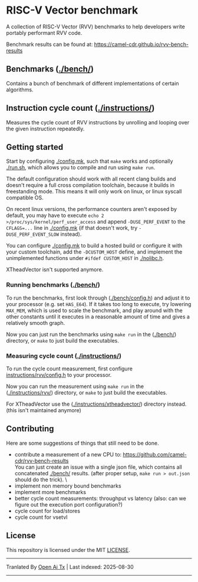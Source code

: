 # RISC-V Vector benchmark

A collection of RISC-V Vector (RVV) benchmarks to help developers write portably performant RVV code.

Benchmark results can be found at: https://camel-cdr.github.io/rvv-bench-results

## Benchmarks ([./bench/](./bench/))

Contains a bunch of benchmark of different implementations of certain algorithms.

## Instruction cycle count ([./instructions/](./instructions/))

Measures the cycle count of RVV instructions by unrolling and looping over the given instruction repeatedly.

## Getting started

Start by configuring [./config.mk](https://raw.githubusercontent.com/camel-cdr/rvv-bench/main/./config.mk), such that `make` works and optionally [./run.sh](https://raw.githubusercontent.com/camel-cdr/rvv-bench/main/./run.sh), which allows you to compile and run using `make run`.

The default configuration should work with all recent clang builds and doesn't require a full cross compilation toolchain, because it builds in freestanding mode.
This means it will only work on linux, or linux syscall compatible OS.

On recent linux versions, the performance counters aren't exposed by default, you may have to execute `echo 2 >/proc/sys/kernel/perf_user_access` and append `-DUSE_PERF_EVENT` to the `CFLAGS=...` line in [./config.mk](https://raw.githubusercontent.com/camel-cdr/rvv-bench/main/./config.mk) (if that doesn't work, try `-DUSE_PERF_EVENT_SLOW` instead).

You can configure [./config.mk](https://raw.githubusercontent.com/camel-cdr/rvv-bench/main/./config.mk) to build a hosted build or configure it with your custom toolchain, add the `-DCUSTOM_HOST` define, and implement the unimplemented functions under `#ifdef CUSTOM_HOST` in [./nolibc.h](https://raw.githubusercontent.com/camel-cdr/rvv-bench/main/./nolibc.h).

XTheadVector isn't supported anymore.

### Running benchmarks ([./bench/](./bench/))

To run the benchmarks, first look through ([./bench/config.h](https://raw.githubusercontent.com/camel-cdr/rvv-bench/main/./bench/config.h)) and adjust it to your processor (e.g. set `HAS_E64`). If it takes too long to execute, try lowering `MAX_MEM`, which is used to scale the benchmark, and play around with the other constants until it executes in a reasonable amount of time and gives a relatively smooth graph.

Now you can just run the benchmarks using `make run` in the ([./bench/](./bench/)) directory, or `make` to just build the executables.

### Measuring cycle count ([./instructions/](./instructions/))

To run the cycle count measurement, first configure [instructions/rvv/config.h](https://raw.githubusercontent.com/camel-cdr/rvv-bench/main/instructions/rvv/config.h) to your processor.

Now you can run the measurement using `make run` in the ([./instructions/rvv/](./instructions/rvv/)) directory, or `make` to just build the executables.

For XTheadVector use the ([./instructions/xtheadvector/](./instructions/xtheadvector/)) directory instead. (this isn't maintained anymore)
## Contributing

Here are some suggestions of things that still need to be done.

* contribute a measurement of a new CPU to: https://github.com/camel-cdr/rvv-bench-results \
  You can just create an issue with a single json file, which contains all concatenated [./bench/](./bench/) results. (after proper setup, `make run > out.json` should do the trick). \
* implement non memory bound benchmarks
* implement more benchmarks
* better cycle count measurements: throughput vs latency (also: can we figure out the execution port configuration?)
* cycle count for load/stores
* cycle count for vsetvl

## License

This repository is licensed under the MIT [LICENSE](LICENSE).




---

Tranlated By [Open Ai Tx](https://github.com/OpenAiTx/OpenAiTx) | Last indexed: 2025-08-30

---